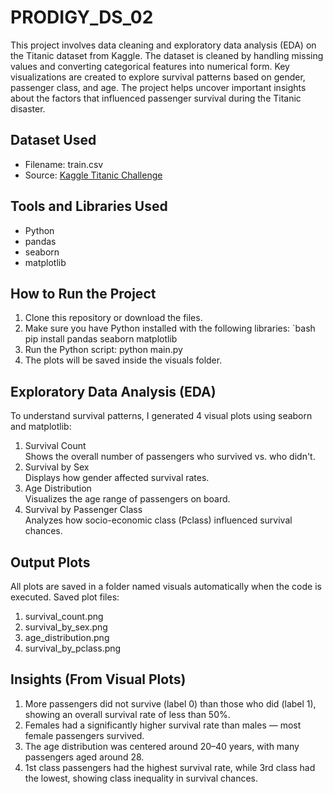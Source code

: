 # PRODIGY_DS_02
This project involves data cleaning and exploratory data analysis (EDA) on the Titanic dataset from Kaggle. The dataset is cleaned by handling missing values and converting categorical features into numerical form. Key visualizations are created to explore survival patterns based on gender, passenger class, and age. The project helps uncover important insights about the factors that influenced passenger survival during the Titanic disaster.

## Dataset Used
- Filename: train.csv  
- Source: [Kaggle Titanic Challenge](https://www.kaggle.com/c/titanic/data)

## Tools and Libraries Used
- Python
- pandas
- seaborn
- matplotlib

## How to Run the Project
1. Clone this repository or download the files.
2. Make sure you have Python installed with the following libraries:
   `bash
   pip install pandas seaborn matplotlib
3. Run the Python script:
   python main.py
4. The plots will be saved inside the visuals folder.

## Exploratory Data Analysis (EDA)
To understand survival patterns, I generated 4 visual plots using seaborn and matplotlib:
1. Survival Count  
   Shows the overall number of passengers who survived vs. who didn't.
2. Survival by Sex  
   Displays how gender affected survival rates.
3. Age Distribution  
   Visualizes the age range of passengers on board.
4. Survival by Passenger Class  
   Analyzes how socio-economic class (Pclass) influenced survival chances.

## Output Plots
All plots are saved in a folder named visuals automatically when the code is executed.
Saved plot files: 
1. survival_count.png
2. survival_by_sex.png
3. age_distribution.png
4. survival_by_pclass.png

## Insights (From Visual Plots)
1. More passengers did not survive (label 0) than those who did (label 1), showing an overall survival rate of less than 50%.
2. Females had a significantly higher survival rate than males — most female passengers survived.
3. The age distribution was centered around 20–40 years, with many passengers aged around 28.
4. 1st class passengers had the highest survival rate, while 3rd class had the lowest, showing class inequality in survival chances.